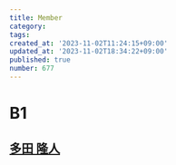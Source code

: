 ```yaml
---
title: Member
category:
tags:
created_at: '2023-11-02T11:24:15+09:00'
updated_at: '2023-11-02T18:34:22+09:00'
published: true
number: 677
---
```


# B1
## [多田 隆人](https://satooru.me/)
